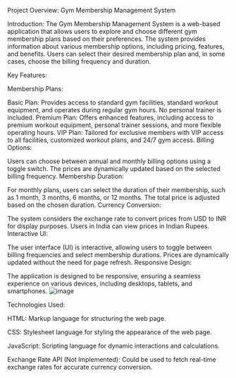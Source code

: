 Project Overview: Gym Membership Management System

Introduction:
The Gym Membership Management System is a web-based application that allows users to explore and choose different gym membership plans based on their preferences. The system provides information about various membership options, including pricing, features, and benefits. Users can select their desired membership plan and, in some cases, choose the billing frequency and duration.

Key Features:

Membership Plans:

Basic Plan: Provides access to standard gym facilities, standard workout equipment, and operates during regular gym hours. No personal trainer is included.
Premium Plan: Offers enhanced features, including access to premium workout equipment, personal trainer sessions, and more flexible operating hours.
VIP Plan: Tailored for exclusive members with VIP access to all facilities, customized workout plans, and 24/7 gym access.
Billing Options:

Users can choose between annual and monthly billing options using a toggle switch. The prices are dynamically updated based on the selected billing frequency.
Membership Duration:

For monthly plans, users can select the duration of their membership, such as 1 month, 3 months, 6 months, or 12 months. The total price is adjusted based on the chosen duration.
Currency Conversion:

The system considers the exchange rate to convert prices from USD to INR for display purposes. Users in India can view prices in Indian Rupees.
Interactive UI:

The user interface (UI) is interactive, allowing users to toggle between billing frequencies and select membership durations. Prices are dynamically updated without the need for page refresh.
Responsive Design:

The application is designed to be responsive, ensuring a seamless experience on various devices, including desktops, tablets, and smartphones.
![image](https://github.com/Chaitanya1603/PricingPageProject/assets/95305500/6d92b452-1d90-424d-8d72-df3667efe78f)


Technologies Used:

HTML: Markup language for structuring the web page.

CSS: Stylesheet language for styling the appearance of the web page.

JavaScript: Scripting language for dynamic interactions and calculations.

Exchange Rate API (Not Implemented): Could be used to fetch real-time exchange rates for accurate currency conversion.
